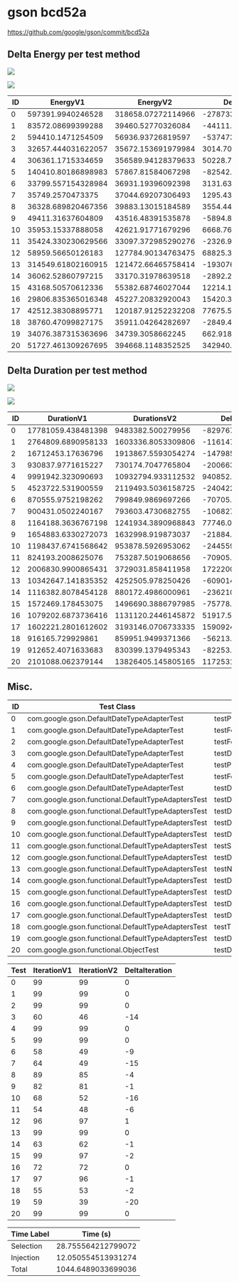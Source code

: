 # gson bcd52a


https://github.com/google/gson/commit/bcd52a



## Delta Energy per test method

![](./gson_delta_energy_0_v.png)

![](./gson_delta_energy_1_v.png)


| ID | EnergyV1 | EnergyV2 | DeltaEnergy |
| --- | --- | --- | --- |
| 0 | 597391.9940246528 | 318658.07272114966 | -278733.9213035031 |
| 1 | 83572.08699399288 | 39460.52770326084 | -44111.55929073204 |
| 2 | 594410.1471254509 | 56936.93726819597 | -537473.2098572549 |
| 3 | 32657.444031622057 | 35672.153691979984 | 3014.7096603579266 |
| 4 | 306361.1715334659 | 356589.94128379633 | 50228.76975033042 |
| 5 | 140410.80186898983 | 57867.81584067298 | -82542.98602831685 |
| 6 | 33799.557154328984 | 36931.19396092398 | 3131.6368065949937 |
| 7 | 35749.2570473375 | 37044.69207306493 | 1295.4350257274273 |
| 8 | 36328.689820467356 | 39883.13015184589 | 3554.440331378537 |
| 9 | 49411.31637604809 | 43516.48391535878 | -5894.8324606893075 |
| 10 | 35953.15337888058 | 42621.91771679296 | 6668.7643379123765 |
| 11 | 35424.330230629566 | 33097.372985290276 | -2326.9572453392902 |
| 12 | 58959.56650126183 | 127784.90134763475 | 68825.33484637292 |
| 13 | 314549.61802160915 | 121472.66465758414 | -193076.953364025 |
| 14 | 36062.52860797215 | 33170.31978639518 | -2892.208821576969 |
| 15 | 43168.50570612336 | 55382.68746027044 | 12214.181754147081 |
| 16 | 29806.835365016348 | 45227.20832920043 | 15420.372964184084 |
| 17 | 42512.38308895771 | 120187.91252232208 | 77675.52943336437 |
| 18 | 38760.47099827175 | 35911.04264282697 | -2849.4283554447757 |
| 19 | 34076.387315363696 | 34739.3058662245 | 662.9185508608061 |
| 20 | 51727.461309267695 | 394668.1148352525 | 342940.65352598485 |

## Delta Duration per test method

![](./gson_delta_duration_0_v.png)

![](./gson_delta_duration_1_v.png)


| ID | DurationV1 | DurationsV2 | DeltaDuration |
| --- | --- | --- | --- |
| 0 | 17781059.438481398 | 9483382.500279956 | -8297676.938201442 |
| 1 | 2764809.6890958133 | 1603336.8053309806 | -1161472.8837648327 |
| 2 | 16712453.17636796 | 1913867.5593054274 | -14798585.617062533 |
| 3 | 930837.9771615227 | 730174.7047765804 | -200663.27238494228 |
| 4 | 9991942.323090693 | 10932794.933112532 | 940852.6100218389 |
| 5 | 4523722.531900559 | 2119493.5036158725 | -2404229.028284686 |
| 6 | 870555.9752198262 | 799849.9869697266 | -70705.98825009959 |
| 7 | 900431.0502240167 | 793603.4730682755 | -106827.57715574116 |
| 8 | 1164188.3636767198 | 1241934.3890968843 | 77746.02542016446 |
| 9 | 1654883.6330272073 | 1632998.919873037 | -21884.71315417043 |
| 10 | 1198437.6741568642 | 953878.5926953062 | -244559.081461558 |
| 11 | 824193.2008625076 | 753287.5019068656 | -70905.69895564194 |
| 12 | 2006830.9900865431 | 3729031.858411958 | 1722200.8683254148 |
| 13 | 10342647.141835352 | 4252505.978250426 | -6090141.163584926 |
| 14 | 1116382.8078454128 | 880172.4986000961 | -236210.30924531666 |
| 15 | 1572469.178453075 | 1496690.3886797985 | -75778.78977327654 |
| 16 | 1079202.6873736416 | 1131120.2446145872 | 51917.55724094552 |
| 17 | 1602221.2801612602 | 3193146.0706733335 | 1590924.7905120733 |
| 18 | 916165.729929861 | 859951.9499371366 | -56213.77999272442 |
| 19 | 912652.4071633683 | 830399.1379495343 | -82253.26921383396 |
| 20 | 2101088.062379144 | 13826405.145805165 | 11725317.083426021 |

## Misc.

| ID | Test Class | Test Method |
| --- | --- | --- |
| 0 | com.google.gson.DefaultDateTypeAdapterTest | testParsingDatesFormattedWithUsLocale |
| 1 | com.google.gson.DefaultDateTypeAdapterTest | testFormattingInEnUs |
| 2 | com.google.gson.DefaultDateTypeAdapterTest | testFormatUsesDefaultTimezone |
| 3 | com.google.gson.DefaultDateTypeAdapterTest | testDatePattern |
| 4 | com.google.gson.DefaultDateTypeAdapterTest | testParsingDatesFormattedWithSystemLocale |
| 5 | com.google.gson.DefaultDateTypeAdapterTest | testFormattingInFr |
| 6 | com.google.gson.DefaultDateTypeAdapterTest | testDateSerialization |
| 7 | com.google.gson.functional.DefaultTypeAdaptersTest | testDateSerializationWithPatternNotOverridenByTypeAdapter |
| 8 | com.google.gson.functional.DefaultTypeAdaptersTest | testDefaultJavaSqlTimestampDeserialization |
| 9 | com.google.gson.functional.DefaultTypeAdaptersTest | testDateSerializationWithPattern |
| 10 | com.google.gson.functional.DefaultTypeAdaptersTest | testDefaultJavaSqlTimestampSerialization |
| 11 | com.google.gson.functional.DefaultTypeAdaptersTest | testSqlDateSerialization |
| 12 | com.google.gson.functional.DefaultTypeAdaptersTest | testDefaultDateDeserializationUsingBuilder |
| 13 | com.google.gson.functional.DefaultTypeAdaptersTest | testNullSerialization |
| 14 | com.google.gson.functional.DefaultTypeAdaptersTest | testDateDeserializationWithPattern |
| 15 | com.google.gson.functional.DefaultTypeAdaptersTest | testDateSerializationInCollection |
| 16 | com.google.gson.functional.DefaultTypeAdaptersTest | testDefaultDateSerialization |
| 17 | com.google.gson.functional.DefaultTypeAdaptersTest | testDefaultDateDeserialization |
| 18 | com.google.gson.functional.DefaultTypeAdaptersTest | testTimestampSerialization |
| 19 | com.google.gson.functional.DefaultTypeAdaptersTest | testDefaultDateSerializationUsingBuilder |
| 20 | com.google.gson.functional.ObjectTest | testDateAsMapObjectField |




| Test | IterationV1 | IterationV2 | DeltaIteration |
| --- | --- | --- | --- |
| 0 | 99 | 99 | 0 |
| 1 | 99 | 99 | 0 |
| 2 | 99 | 99 | 0 |
| 3 | 60 | 46 | -14 |
| 4 | 99 | 99 | 0 |
| 5 | 99 | 99 | 0 |
| 6 | 58 | 49 | -9 |
| 7 | 64 | 49 | -15 |
| 8 | 89 | 85 | -4 |
| 9 | 82 | 81 | -1 |
| 10 | 68 | 52 | -16 |
| 11 | 54 | 48 | -6 |
| 12 | 96 | 97 | 1 |
| 13 | 99 | 99 | 0 |
| 14 | 63 | 62 | -1 |
| 15 | 99 | 97 | -2 |
| 16 | 72 | 72 | 0 |
| 17 | 97 | 96 | -1 |
| 18 | 55 | 53 | -2 |
| 19 | 59 | 39 | -20 |
| 20 | 99 | 99 | 0 |



| Time Label | Time (s) |
| --- | --- |
| Selection | 28.755564212799072 |
| Injection | 12.050554513931274 |
| Total | 1044.6489033699036 |



